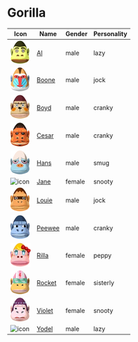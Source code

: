 # Gorilla

|Icon|Name|Gender|Personality|
|---|---|---|---|
|![icon](./al/icon.png)|[Al](./al)|male|lazy|
|![icon](./boone/icon.png)|[Boone](./boone)|male|jock|
|![icon](./boyd/icon.png)|[Boyd](./boyd)|male|cranky|
|![icon](./cesar/icon.png)|[Cesar](./cesar)|male|cranky|
|![icon](./hans/icon.png)|[Hans](./hans)|male|smug|
|![icon](./jane/icon.png)|[Jane](./jane)|female|snooty|
|![icon](./louie/icon.png)|[Louie](./louie)|male|jock|
|![icon](./peewee/icon.png)|[Peewee](./peewee)|male|cranky|
|![icon](./rilla/icon.png)|[Rilla](./rilla)|female|peppy|
|![icon](./rocket/icon.png)|[Rocket](./rocket)|female|sisterly|
|![icon](./violet/icon.png)|[Violet](./violet)|female|snooty|
|![icon](./yodel/icon.png)|[Yodel](./yodel)|male|lazy|
